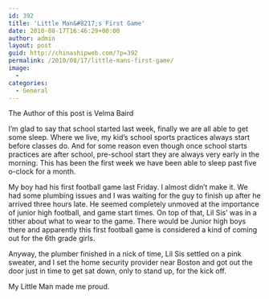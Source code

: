 ```yaml
---
id: 392
title: 'Little Man&#8217;s First Game'
date: 2010-08-17T16:46:29+00:00
author: admin
layout: post
guid: http://chinashipweb.com/?p=392
permalink: /2010/08/17/little-mans-first-game/
image:
  - 
categories:
  - General
---
```

The Author of this post is Velma Baird

I&#8217;m glad to say that school started last week, finally we are all able to get some sleep. Where we live, my kid&#8217;s school sports practices always start before classes do. And for some reason even though once school starts practices are after school, pre-school start they are always very early in the morning. This has been the first week we have been able to sleep past five o-clock for a month.

My boy had his first football game last Friday. I almost didn&#8217;t make it. We had some plumbing issues and I was waiting for the guy to finish up after he arrived three hours late. He seemed completely unmoved at the importance of junior high football, and game start times. On top of that, Lil Sis&#8217; was in a tither about what to wear to the game. There would be Junior high boys there and apparently this first football game is considered a kind of coming out for the 6th grade girls.

Anyway, the plumber finished in a nick of time, Lil Sis settled on a pink sweater, and I set the home security provider near Boston and got out the door just in time to get sat down, only to stand up, for the kick off.

My Little Man made me proud.